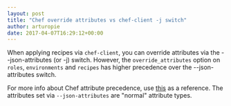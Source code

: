 ```yaml
---
layout: post
title: "Chef override attributes vs chef-client -j switch"
author: arturopie
date: 2017-04-07T16:29:12+00:00
---
```


When applying recipes via `chef-client`,  you can override attributes via the --json-attributes (or -j) switch. However, the `override_attributes`   option on `roles`, `environments` and  `recipes` has higher precedence over the --json-attributes switch.

For more info about Chef attribute precedence, use [this](https://docs.chef.io/attributes.html#attribute-precedence) as a reference. The attributes set via `--json-attributes` are "normal" attribute types.

